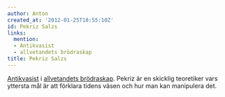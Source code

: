 ```yaml
---
author: Anton
created_at: '2012-01-25T18:55:10Z'
id: Pekriz Salzs
links:
  mention:
  - Antikvasist
  - allvetandets brödraskap
title: Pekriz Salzs
---
```


[Antikvasist] i [allvetandets brödraskap]. Pekriz är en skicklig teoretiker vars yttersta mål är att
förklara tidens väsen och hur man kan manipulera det.

  [Antikvasist]: Antikvasist
  [allvetandets brödraskap]: allvetandets_brödraskap
